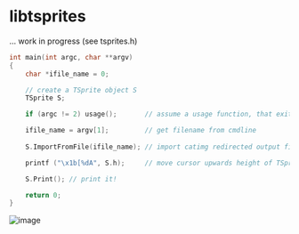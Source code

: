 # libtsprites

... work in progress (see tsprites.h)

```C++
int main(int argc, char **argv)
{
    char *ifile_name = 0;

    // create a TSprite object S
    TSprite S;

    if (argc != 2) usage();       // assume a usage function, that exits

    ifile_name = argv[1];         // get filename from cmdline
    
    S.ImportFromFile(ifile_name); // import catimg redirected output file

    printf ("\x1b[%dA", S.h);     // move cursor upwards height of TSprite

    S.Print(); // print it!

    return 0;
}
```

![image](https://github.com/M64GitHub/libtsprites/assets/84202356/a9760ec4-bc91-4b44-95d2-0116805145b4)

